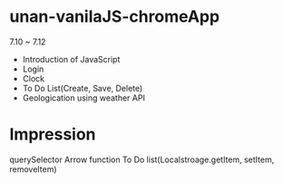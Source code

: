 # unan-vanilaJS-chromeApp

7.10 ~ 7.12
- Introduction of JavaScript
- Login
- Clock
- To Do List(Create, Save, Delete)
- Geologication using weather API 

# Impression
querySelector
Arrow function
To Do list(Localstroage.getItem, setItem, removeItem)
